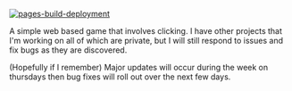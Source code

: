 [![pages-build-deployment](https://github.com/Existence-dev/simple-webgame/actions/workflows/pages/pages-build-deployment/badge.svg)](https://github.com/Existence-dev/simple-webgame/actions/workflows/pages/pages-build-deployment)


A simple web based game that involves clicking. I have other projects that I'm working on all of which are private, but I will still respond to issues and fix bugs as they are discovered.

(Hopefully if I remember) Major updates will occur during the week on thursdays then bug fixes will roll out over the next few days. 

